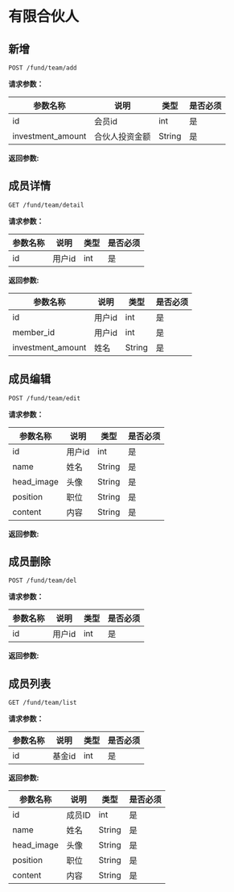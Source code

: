 # 有限合伙人

## 新增

	POST /fund/team/add

**请求参数：**

|参数名称|说明|类型|是否必须|
|---|---|---|---|
|id|会员id|int|是|
|investment_amount|合伙人投资金额|String|是|


**返回参数:**



## 成员详情

	GET /fund/team/detail
	
**请求参数：**

|参数名称|说明|类型|是否必须|
|---|---|---|---|
|id|用户id|int|是|


**返回参数:**

|参数名称|说明|类型|是否必须|
|---|---|---|---|
|id|用户id|int|是|
|member_id|用户id|int|是|
|investment_amount|姓名|String|是|

	
## 成员编辑

	POST /fund/team/edit
	
**请求参数：**

|参数名称|说明|类型|是否必须|
|---|---|---|---|
|id|用户id|int|是|
|name|姓名|String|是|
|head_image|头像|String|是|
|position|职位|String|是|
|content|内容|String|是|	


**返回参数:**

	
## 成员删除

	POST /fund/team/del
	
**请求参数：**

|参数名称|说明|类型|是否必须|
|---|---|---|---|
|id|用户id|int|是|


**返回参数:**

	
## 成员列表

	GET /fund/team/list
	
**请求参数：**

|参数名称|说明|类型|是否必须|
|---|---|---|---|
|id|基金id|int|是|


**返回参数:**

|参数名称|说明|类型|是否必须|
|---|---|---|---|
|id|成员ID|int|是|
|name|姓名|String|是|
|head_image|头像|String|是|
|position|职位|String|是|
|content|内容|String|是|